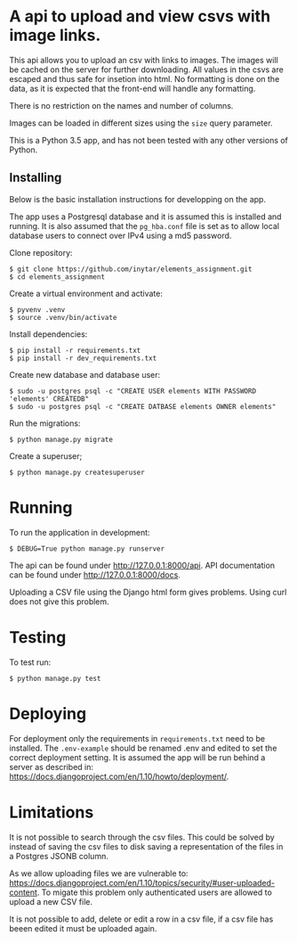 # A api to upload and view csvs with image links.

This api allows you to upload an csv with links to images. The images will be cached on the server for further downloading.
All values in the csvs are escaped and thus safe for insetion into html. No formatting is done on the data, as it is expected that the front-end will handle any formatting.

There is no restriction on the names and number of columns.

Images can be loaded in different sizes using the `size` query parameter.

This is a Python 3.5 app, and has not been tested with any other versions of Python.

## Installing

Below is the basic installation instructions for developping on the app.

The app uses a Postgresql database and it is assumed this is installed and running. It is also assumed that the `pg_hba.conf` file is set as to allow local database users to connect over IPv4 using a md5 password.

Clone repository:

    $ git clone https://github.com/inytar/elements_assignment.git
    $ cd elements_assignment

Create a virtual environment and activate:

    $ pyvenv .venv
    $ source .venv/bin/activate

Install dependencies:

    $ pip install -r requirements.txt
    $ pip install -r dev_requirements.txt

Create new database and database user:

    $ sudo -u postgres psql -c "CREATE USER elements WITH PASSWORD 'elements' CREATEDB"
    $ sudo -u postgres psql -c "CREATE DATBASE elements OWNER elements"

Run the migrations:

    $ python manage.py migrate

Create a superuser;

    $ python manage.py createsuperuser

# Running

To run the application in development:

    $ DEBUG=True python manage.py runserver

The api can be found under <http://127.0.0.1:8000/api>. API documentation can be found under <http://127.0.0.1:8000/docs>.

Uploading a CSV file using the Django html form gives problems. Using curl does not give this problem.

# Testing

To test run:

    $ python manage.py test

# Deploying

For deployment only the requirements in `requirements.txt` need to be installed. The `.env-example` should be renamed .env and
edited to set the correct deployment setting. It is assumed the app will be run behind a server
as described in: <https://docs.djangoproject.com/en/1.10/howto/deployment/>.

# Limitations
It is not possible to search through the csv files. This could be solved by instead of saving the csv files to disk saving a representation of the files in a Postgres JSONB column.

As we allow uploading files we are vulnerable to: <https://docs.djangoproject.com/en/1.10/topics/security/#user-uploaded-content>. To migate this problem only authenticated users are allowed to upload a new CSV file.

It is not possible to add, delete or edit a row in a csv file, if a csv file has beeen edited it must be uploaded again.
